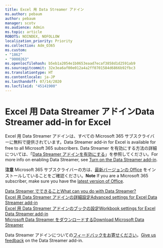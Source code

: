 ```yaml
---
title: Excel 用 Data Streamer アドイン
ms.author: pebaum
author: pebaum
manager: scotv
ms.audience: Admin
ms.topic: article
ROBOTS: NOINDEX, NOFOLLOW
localization_priority: Priority
ms.collection: Adm_O365
ms.custom:
- "1862"
- "9000263"
ms.openlocfilehash: b5eb1a2054e1b0653eaad7ecaf3858d1d2591ab9
ms.sourcegitcommit: 32e3ea6af00e012a4a2ff0701584d6866b92fbc3
ms.translationtype: HT
ms.contentlocale: ja-JP
ms.lasthandoff: 07/14/2020
ms.locfileid: "45141900"
---
```

# <a name="data-streamer-add-in-for-excel"></a><span data-ttu-id="33f85-102">Excel 用 Data Streamer アドイン</span><span class="sxs-lookup"><span data-stu-id="33f85-102">Data Streamer add-in for Excel</span></span>

<span data-ttu-id="33f85-103">Excel 用 Data Streamer アドインは、すべての Microsoft 365 サブスクライバーに無料で提供されています。</span><span class="sxs-lookup"><span data-stu-id="33f85-103">Data Streamer add-in for Excel is available for free to all Microsoft 365 subscribers.</span></span> <span data-ttu-id="33f85-104">Data Streamer を有効にする方法の詳細については、「[Data Streamer アドインを有効にする](https://support.office.com/article/enable-the-data-streamer-add-in-70052b28-3b00-41e7-8ab6-8a9f142dffeb)」を参照してください。</span><span class="sxs-lookup"><span data-stu-id="33f85-104">For more info on enabling Data Streamer, see [Turn on the Data Streamer add-in](https://support.office.com/article/enable-the-data-streamer-add-in-70052b28-3b00-41e7-8ab6-8a9f142dffeb).</span></span>

<span data-ttu-id="33f85-105">**注意** Microsoft 365 サブスクライバーの方は、[最新バージョンの Office](https://support.office.com/article/install-office-updates-2ab296f3-7f03-43a2-8e50-46de917611c5) をインストールしていることをご確認ください。</span><span class="sxs-lookup"><span data-stu-id="33f85-105">**Note** If you are a Microsoft 365 subscriber, make sure you have the [latest version of Office](https://support.office.com/article/install-office-updates-2ab296f3-7f03-43a2-8e50-46de917611c5).</span></span>

[<span data-ttu-id="33f85-106">Data Streamer でできること</span><span class="sxs-lookup"><span data-stu-id="33f85-106">What can you do with Data Streamer?</span></span>](https://support.microsoft.com/office/what-is-data-streamer-1d52ffce-261c-4d7b-8017-89e8ee2b806f)  
[<span data-ttu-id="33f85-107">Excel 用 Data Streamer アドインの詳細設定</span><span class="sxs-lookup"><span data-stu-id="33f85-107">Advanced settings for Excel Data Streamer add-in</span></span>](https://support.office.com/article/advanced-settings-for-excel-s-data-streamer-add-in-94cda451-880c-43c7-903c-0212ee188460)  
[<span data-ttu-id="33f85-108">Excel 用 Data Streamer アドインのブックの設定</span><span class="sxs-lookup"><span data-stu-id="33f85-108">Workbook settings for Excel Data Streamer add-in</span></span>](https://support.office.com/article/workbook-settings-for-excel-s-data-streamer-add-in-e9ca60fe-a8ef-4124-8a0a-95df7ba62998)  
[<span data-ttu-id="33f85-109">Microsoft Data Streamer をダウンロードする</span><span class="sxs-lookup"><span data-stu-id="33f85-109">Download Microsoft Data Streamer</span></span>](https://www.microsoft.com/download/details.aspx?id=56976)

<span data-ttu-id="33f85-110">Data Streamer アドインについての[フィードバックをお寄せください](https://edusupport.microsoft.com/support?product_id=hacking_STEM&session=9654f308-da1c-4bc2-a6f5-b5faf7a99bbc&auth=1&nf=1&fromAR=1)。</span><span class="sxs-lookup"><span data-stu-id="33f85-110">[Give us feedback](https://edusupport.microsoft.com/support?product_id=hacking_STEM&session=9654f308-da1c-4bc2-a6f5-b5faf7a99bbc&auth=1&nf=1&fromAR=1) on the Data Streamer add-in.</span></span>